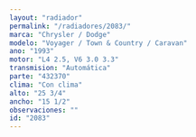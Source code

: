 ```yaml
---
layout: "radiador"
permalink: "/radiadores/2083/"
marca: "Chrysler / Dodge"
modelo: "Voyager / Town & Country / Caravan"
ano: "1993"
motor: "L4 2.5, V6 3.0 3.3"
transmision: "Automática"
parte: "432370"
clima: "Con clima"
alto: "25 3/4"
ancho: "15 1/2"
observaciones: ""
id: "2083"
---
```


